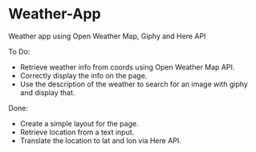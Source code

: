 # Weather-App

Weather app using Open Weather Map, Giphy and Here API

To Do:

- Retrieve weather info from coords using Open Weather Map API.
- Correctly display the info on the page.
- Use the description of the weather to search for an image with giphy and display that.

Done:

- Create a simple layout for the page.
- Retrieve location from a text input.
- Translate the location to lat and lon via Here API.
